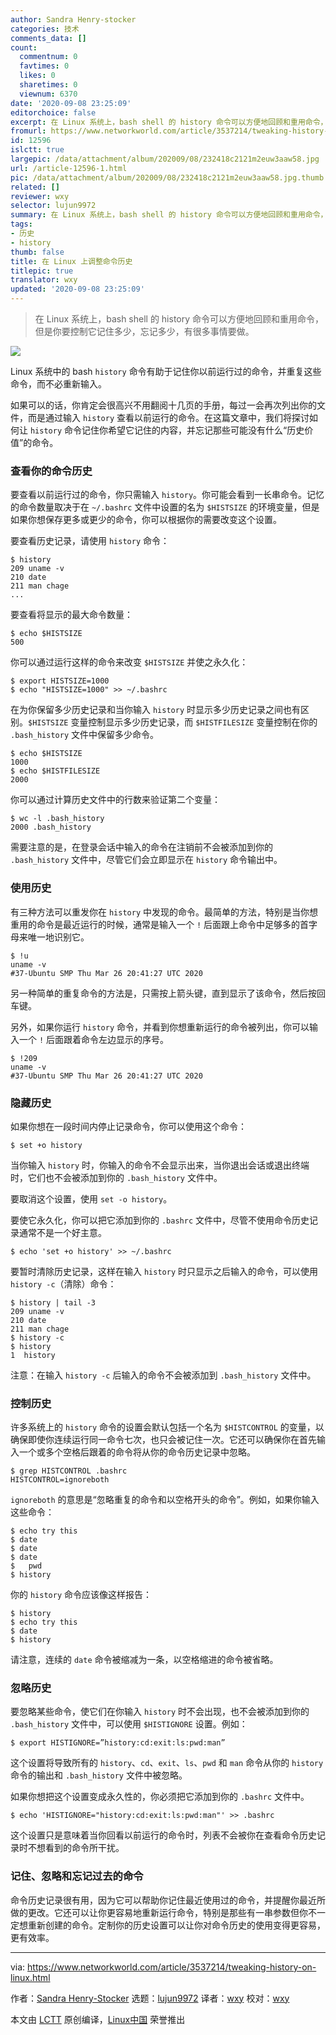 ```yaml
---
author: Sandra Henry-stocker
categories: 技术
comments_data: []
count:
  commentnum: 0
  favtimes: 0
  likes: 0
  sharetimes: 0
  viewnum: 6370
date: '2020-09-08 23:25:09'
editorchoice: false
excerpt: 在 Linux 系统上，bash shell 的 history 命令可以方便地回顾和重用命令，但是你要控制它记住多少，忘记多少，有很多事情要做。
fromurl: https://www.networkworld.com/article/3537214/tweaking-history-on-linux.html
id: 12596
islctt: true
largepic: /data/attachment/album/202009/08/232418c2121m2euw3aaw58.jpg
url: /article-12596-1.html
pic: /data/attachment/album/202009/08/232418c2121m2euw3aaw58.jpg.thumb.jpg
related: []
reviewer: wxy
selector: lujun9972
summary: 在 Linux 系统上，bash shell 的 history 命令可以方便地回顾和重用命令，但是你要控制它记住多少，忘记多少，有很多事情要做。
tags:
- 历史
- history
thumb: false
title: 在 Linux 上调整命令历史
titlepic: true
translator: wxy
updated: '2020-09-08 23:25:09'
---
```



> 
> 在 Linux 系统上，bash shell 的 history 命令可以方便地回顾和重用命令，但是你要控制它记住多少，忘记多少，有很多事情要做。
> 
> 
> 


![](/data/attachment/album/202009/08/232418c2121m2euw3aaw58.jpg)


Linux 系统中的 bash `history` 命令有助于记住你以前运行过的命令，并重复这些命令，而不必重新输入。


如果可以的话，你肯定会很高兴不用翻阅十几页的手册，每过一会再次列出你的文件，而是通过输入 `history` 查看以前运行的命令。在这篇文章中，我们将探讨如何让 `history` 命令记住你希望它记住的内容，并忘记那些可能没有什么“历史价值”的命令。


### 查看你的命令历史


要查看以前运行过的命令，你只需输入 `history`。你可能会看到一长串命令。记忆的命令数量取决于在 `~/.bashrc` 文件中设置的名为 `$HISTSIZE` 的环境变量，但是如果你想保存更多或更少的命令，你可以根据你的需要改变这个设置。


要查看历史记录，请使用 `history` 命令：



```
$ history
209 uname -v
210 date
211 man chage
...

```

要查看将显示的最大命令数量：



```
$ echo $HISTSIZE
500

```

你可以通过运行这样的命令来改变 `$HISTSIZE` 并使之永久化：



```
$ export HISTSIZE=1000
$ echo "HISTSIZE=1000" >> ~/.bashrc

```

在为你保留多少历史记录和当你输入 `history` 时显示多少历史记录之间也有区别。`$HISTSIZE` 变量控制显示多少历史记录，而 `$HISTFILESIZE` 变量控制在你的 `.bash_history` 文件中保留多少命令。



```
$ echo $HISTSIZE
1000
$ echo $HISTFILESIZE
2000

```

你可以通过计算历史文件中的行数来验证第二个变量：



```
$ wc -l .bash_history
2000 .bash_history

```

需要注意的是，在登录会话中输入的命令在注销前不会被添加到你的 `.bash_history` 文件中，尽管它们会立即显示在 `history` 命令输出中。


### 使用历史


有三种方法可以重发你在 `history` 中发现的命令。最简单的方法，特别是当你想重用的命令是最近运行的时候，通常是输入一个 `!` 后面跟上命令中足够多的首字母来唯一地识别它。



```
$ !u
uname -v
#37-Ubuntu SMP Thu Mar 26 20:41:27 UTC 2020

```

另一种简单的重复命令的方法是，只需按上箭头键，直到显示了该命令，然后按回车键。


另外，如果你运行 `history` 命令，并看到你想重新运行的命令被列出，你可以输入一个 `!` 后面跟着命令左边显示的序号。



```
$ !209
uname -v
#37-Ubuntu SMP Thu Mar 26 20:41:27 UTC 2020

```

### 隐藏历史


如果你想在一段时间内停止记录命令，你可以使用这个命令：



```
$ set +o history

```

当你输入 `history` 时，你输入的命令不会显示出来，当你退出会话或退出终端时，它们也不会被添加到你的 `.bash_history` 文件中。


要取消这个设置，使用 `set -o history`。


要使它永久化，你可以把它添加到你的 `.bashrc` 文件中，尽管不使用命令历史记录通常不是一个好主意。



```
$ echo 'set +o history' >> ~/.bashrc

```

要暂时清除历史记录，这样在输入 `history` 时只显示之后输入的命令，可以使用 `history -c`（清除）命令：



```
$ history | tail -3
209 uname -v
210 date
211 man chage
$ history -c
$ history
1  history

```

注意：在输入 `history -c` 后输入的命令不会被添加到 `.bash_history` 文件中。


### 控制历史


许多系统上的 `history` 命令的设置会默认包括一个名为 `$HISTCONTROL` 的变量，以确保即使你连续运行同一命令七次，也只会被记住一次。它还可以确保你在首先输入一个或多个空格后跟着的命令将从你的命令历史记录中忽略。



```
$ grep HISTCONTROL .bashrc
HISTCONTROL=ignoreboth

```

`ignoreboth` 的意思是“忽略重复的命令和以空格开头的命令”。例如，如果你输入这些命令：



```
$ echo try this
$ date
$ date
$ date
$   pwd
$ history

```

你的 `history` 命令应该像这样报告：



```
$ history
$ echo try this
$ date
$ history

```

请注意，连续的 `date` 命令被缩减为一条，以空格缩进的命令被省略。


### 忽略历史


要忽略某些命令，使它们在你输入 `history` 时不会出现，也不会被添加到你的 `.bash_history` 文件中，可以使用 `$HISTIGNORE` 设置。例如：



```
$ export HISTIGNORE=”history:cd:exit:ls:pwd:man”

```

这个设置将导致所有的 `history`、`cd`、`exit`、`ls`、`pwd` 和 `man` 命令从你的 `history` 命令的输出和 `.bash_history` 文件中被忽略。


如果你想把这个设置变成永久性的，你必须把它添加到你的 `.bashrc` 文件中。



```
$ echo 'HISTIGNORE="history:cd:exit:ls:pwd:man"' >> .bashrc

```

这个设置只是意味着当你回看以前运行的命令时，列表不会被你在查看命令历史记录时不想看到的命令所干扰。


### 记住、忽略和忘记过去的命令


命令历史记录很有用，因为它可以帮助你记住最近使用过的命令，并提醒你最近所做的更改。它还可以让你更容易地重新运行命令，特别是那些有一串参数但你不一定想重新创建的命令。定制你的历史设置可以让你对命令历史的使用变得更容易，更有效率。




---


via: <https://www.networkworld.com/article/3537214/tweaking-history-on-linux.html>


作者：[Sandra Henry-Stocker](https://www.networkworld.com/author/Sandra-Henry_Stocker/) 选题：[lujun9972](https://github.com/lujun9972) 译者：[wxy](https://github.com/wxy) 校对：[wxy](https://github.com/wxy)


本文由 [LCTT](https://github.com/LCTT/TranslateProject) 原创编译，[Linux中国](https://linux.cn/) 荣誉推出